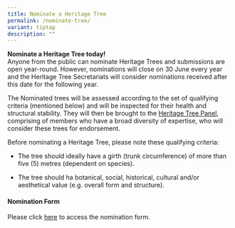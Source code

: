 ```yaml
---
title: Nominate a Heritage Tree
permalink: /nominate-tree/
variant: tiptap
description: ""
---
```

<p><strong>Nominate a Heritage Tree today!</strong> 
<br>Anyone from the public can nominate Heritage Trees and submissions are
open year-round. However, nominations will close on 30 June every year
and the Heritage Tree Secretariats will consider nominations received after
this date for the following year.</p>
<p>The Nominated trees will be assessed according to the set of qualifying
criteria (mentioned below) and will be inspected for their health and structural
stability. They will then be brought to the <a href="/heritage-tree-panel/" rel="noopener noreferrer nofollow" target="_blank">Heritage Tree Panel</a>, comprising of members
who have a broad diversity of expertise, who will consider these trees
for endorsement.</p>
<p>Before nominating a Heritage Tree, please note these qualifying criteria:</p>
<ul data-tight="true" class="tight">
<li>
<p>The tree should ideally have a girth (trunk circumference) of more than
five (5)&nbsp;metres (dependent on species).</p>
</li>
<li>
<p>The tree should ha botanical, social, historical, cultural and/or aesthetical
value (e.g. overall form and structure).</p>
</li>
</ul>
<p></p>
<h4><strong>Nomination Form</strong></h4>
<p>Please click <a href="https://npumavapsi07-t.azurewebsites.net/heritagetreenomination" rel="noopener noreferrer nofollow" target="_blank">here</a> to
access the nomination form.</p>
<p></p>
<p></p>
<p></p>